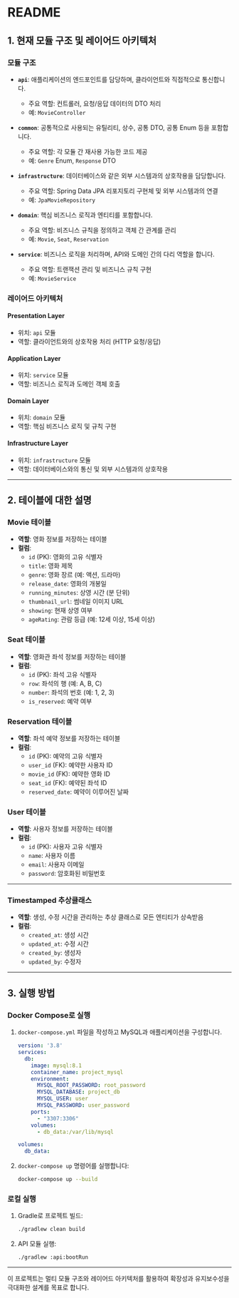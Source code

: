 # README

## 1. 현재 모듈 구조 및 레이어드 아키텍처

### **모듈 구조**

- **`api`**: 애플리케이션의 엔드포인트를 담당하며, 클라이언트와 직접적으로 통신합니다.
    - 주요 역할: 컨트롤러, 요청/응답 데이터의 DTO 처리
    - 예: `MovieController`

- **`common`**: 공통적으로 사용되는 유틸리티, 상수, 공통 DTO, 공통 Enum 등을 포함합니다.
    - 주요 역할: 각 모듈 간 재사용 가능한 코드 제공
    - 예: `Genre` Enum, `Response` DTO

- **`infrastructure`**: 데이터베이스와 같은 외부 시스템과의 상호작용을 담당합니다.
    - 주요 역할: Spring Data JPA 리포지토리 구현체 및 외부 시스템과의 연결
    - 예: `JpaMovieRepository`

- **`domain`**: 핵심 비즈니스 로직과 엔티티를 포함합니다.
    - 주요 역할: 비즈니스 규칙을 정의하고 객체 간 관계를 관리
    - 예: `Movie`, `Seat`, `Reservation`

- **`service`**: 비즈니스 로직을 처리하며, API와 도메인 간의 다리 역할을 합니다.
    - 주요 역할: 트랜잭션 관리 및 비즈니스 규칙 구현
    - 예: `MovieService`

### **레이어드 아키텍처**

#### **Presentation Layer**
- 위치: `api` 모듈
- 역할: 클라이언트와의 상호작용 처리 (HTTP 요청/응답)

#### **Application Layer**
- 위치: `service` 모듈
- 역할: 비즈니스 로직과 도메인 객체 호출

#### **Domain Layer**
- 위치: `domain` 모듈
- 역할: 핵심 비즈니스 로직 및 규칙 구현

#### **Infrastructure Layer**
- 위치: `infrastructure` 모듈
- 역할: 데이터베이스와의 통신 및 외부 시스템과의 상호작용

---

## 2. 테이블에 대한 설명

### **Movie 테이블**
- **역할**: 영화 정보를 저장하는 테이블
- **컬럼**:
    - `id` (PK): 영화의 고유 식별자
    - `title`: 영화 제목
    - `genre`: 영화 장르 (예: 액션, 드라마)
    - `release_date`: 영화의 개봉일
    - `running_minutes`: 상영 시간 (분 단위)
    - `thumbnail_url`: 썸네일 이미지 URL
    - `showing`: 현재 상영 여부
    - `ageRating`: 관람 등급 (예: 12세 이상, 15세 이상)
  
### **Seat 테이블**
- **역할**: 영화관 좌석 정보를 저장하는 테이블
- **컬럼**:
    - `id` (PK): 좌석 고유 식별자
    - `row`: 좌석의 행 (예: A, B, C)
    - `number`: 좌석의 번호 (예: 1, 2, 3)
    - `is_reserved`: 예약 여부

### **Reservation 테이블**
- **역할**: 좌석 예약 정보를 저장하는 테이블
- **컬럼**:
    - `id` (PK): 예약의 고유 식별자
    - `user_id` (FK): 예약한 사용자 ID
    - `movie_id` (FK): 예약한 영화 ID
    - `seat_id` (FK): 예약된 좌석 ID
    - `reserved_date`: 예약이 이루어진 날짜

### **User 테이블**
- **역할**: 사용자 정보를 저장하는 테이블
- **컬럼**:
    - `id` (PK): 사용자 고유 식별자
    - `name`: 사용자 이름
    - `email`: 사용자 이메일
    - `password`: 암호화된 비밀번호

---


### **Timestamped 추상클래스**
- **역할**: 생성, 수정 시간을 관리하는 추상 클래스로 모든 엔티티가 상속받음
- **컬럼**:
    - `created_at`: 생성 시간
    - `updated_at`: 수정 시간
    - `created_by`: 생성자
    - `updated_by`: 수정자
---

## 3. 실행 방법

### **Docker Compose로 실행**
1. `docker-compose.yml` 파일을 작성하고 MySQL과 애플리케이션을 구성합니다.
   ```yaml
   version: '3.8'
   services:
     db:
       image: mysql:8.1
       container_name: project_mysql
       environment:
         MYSQL_ROOT_PASSWORD: root_password
         MYSQL_DATABASE: project_db
         MYSQL_USER: user
         MYSQL_PASSWORD: user_password
       ports:
         - "3307:3306"
       volumes:
         - db_data:/var/lib/mysql

   volumes:
     db_data:
   ```

2. `docker-compose up` 명령어를 실행합니다:
   ```bash
   docker-compose up --build
   ```

### **로컬 실행**
1. Gradle로 프로젝트 빌드:
   ```bash
   ./gradlew clean build
   ```
2. API 모듈 실행:
   ```bash
   ./gradlew :api:bootRun
   ```

---

이 프로젝트는 멀티 모듈 구조와 레이어드 아키텍처를 활용하여 확장성과 유지보수성을 극대화한 설계를 목표로 합니다.

